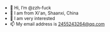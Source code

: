 - 👋 Hi, I’m @zzh-fuck
- 👀 I am from Xi'an, Shaanxi, China
- 🌱 I am very interested
- 📫 My email address is 2455243264@qq.com

<!---
zzh-fuck/zzh-fuck is a ✨ special ✨ repository because its `README.md` (this file) appears on your GitHub profile.
You can click the Preview link to take a look at your changes.
--->
